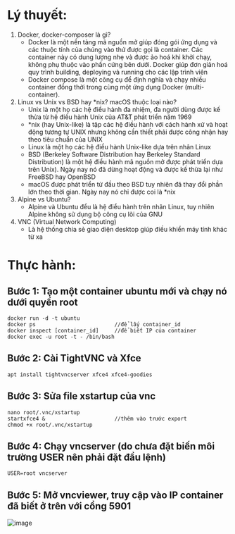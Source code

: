 # Lý thuyết:
1. Docker, docker-composer là gì?
    - Docker là một nền tảng mã nguồn mở giúp đóng gói ứng dụng và các thuộc tính của chúng vào thứ được gọi là container. Các container này có dung lượng nhẹ và được ảo hoá khi khởi chạy, không phụ thuộc vào phần cứng bên dưới. Docker giúp đơn giản hoá quy trình building, deploying và running cho các lập trình viên
    - Docker compose là một công cụ để định nghĩa và chạy nhiều container đồng thời trong cùng một ứng dụng Docker (multi-container). 
2. Linux vs Unix vs BSD hay *nix? macOS thuộc loại nào?
   -	Unix là một họ các hệ điều hành đa nhiệm, đa người dùng được kế thừa từ hệ điều hành Unix của AT&T phát triển năm 1969
   -	*nix (hay Unix-like) là tập các hệ điều hành với cách hành xử và hoạt động tương tự UNIX nhưng không cần thiết phải được công nhận hay theo tiêu chuẩn của UNIX
   - Linux là một họ các hệ điều hành Unix-like dựa trên nhân Linux
   -	BSD (Berkeley Software Distribution hay Berkeley Standard Distribution) là một hệ điều hành mã nguồn mở được phát triển dựa trên Unix). Ngày nay nó đã dừng hoạt động và được kế thừa lại như FreeBSD hay OpenBSD
   -	macOS được phát triển từ đầu theo BSD tuy nhiên đã thay đổi phần lớn theo thời gian. Ngày nay nó chỉ được coi là *nix
3. Alpine vs Ubuntu?
   - Alpine và Ubuntu đều là hệ điều hành trên nhân Linux, tuy nhiên Alpine không sử dụng bộ công cụ lõi của GNU
4. VNC (Virtual Network Computing)
   - Là hệ thống chia sẻ giao diện desktop giúp điều khiển máy tính khác từ xa 


# Thực hành:
## Bước 1: Tạo một container ubuntu mới và chạy nó dưới quyền root
    docker run -d -t ubuntu
    docker ps                         //để lấy container_id
    docker inspect [container_id]     //để biết IP của container
    docker exec -u root -t - /bin/bash
## Bước 2: Cài TightVNC và Xfce
    apt install tightvncserver xfce4 xfce4-goodies
## Bước 3: Sửa file xstartup của vnc
    nano root/.vnc/xstartup
    startxfce4 &                      //thêm vào trước export
    chmod +x root/.vnc/xstartup
## Bước 4: Chạy vncserver (do chưa đặt biến môi trường USER nên phải đặt đầu lệnh)
    USER=root vncserver
## Bước 5: Mở vncviewer, truy cập vào IP container đã biết ở trên với cổng 5901
![image](https://github.com/Silwee/KTPM-II-23-24/assets/100249792/04928aeb-780e-4df3-91f3-03cd3b282a82)

